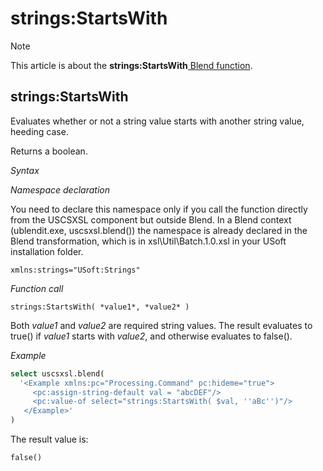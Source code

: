 # strings:StartsWith



> [!NOTE]
> This article is about the **strings:StartsWith**[ Blend function](/docs/Repositories/Blend%20functions).

## **strings:StartsWith**

Evaluates whether or not a string value starts with another string value, heeding case.

Returns a boolean.

*Syntax*

*Namespace declaration*

You need to declare this namespace only if you call the function directly from the USCSXSL component but outside Blend. In a Blend context (ublendit.exe, uscsxsl.blend()) the namespace is already declared in the Blend transformation, which is in xsl\\Util\\Batch.1.0.xsl in your USoft installation folder.

```
xmlns:strings="USoft:Strings"
```

*Function call*

```
strings:StartsWith( *value1*, *value2* )
```

Both *value1* and *value2* are required string values. The result evaluates to true() if *value1* starts with *value2*, and otherwise evaluates to false().

*Example*

```sql
select uscsxsl.blend(
  '<Example xmlns:pc="Processing.Command" pc:hideme="true">
     <pc:assign-string-default val = "abcDEF"/>
     <pc:value-of select="strings:StartsWith( $val, ''aBc'')"/>
   </Example>'
)
```

The result value is:

```
false()
```

 